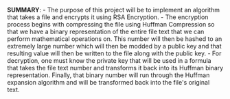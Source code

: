**SUMMARY**:
	- The purpose of this project will be to implement an algorithm that takes a file and encrypts it using RSA Encryption.
	- The encryption process begins with compressing the file using Huffman Compression so that we have a binary representation of the entire file text that we can perform mathematical operations on. This number will then be hashed to an extremely large number which will then be modded by a public key and that resulting value will then be written to the file along with the public key.
	- For decryption, one must know the private key that will be used in a formula that takes the file text number and transforms it back into its Huffman binary representation. Finally, that binary number will run through the Huffman expansion algorithm and will be transformed back into the file's original text.
